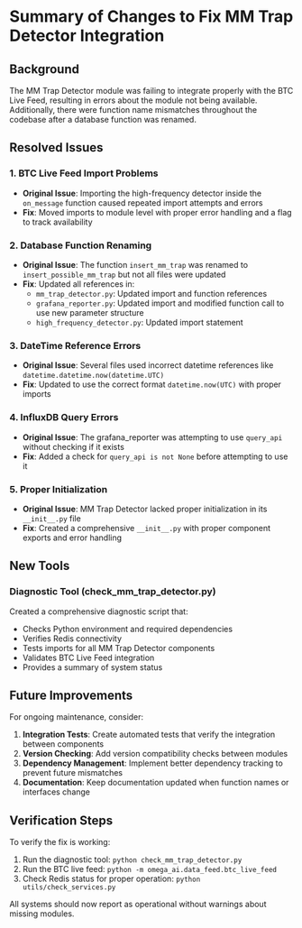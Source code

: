 # Summary of Changes to Fix MM Trap Detector Integration

## Background

The MM Trap Detector module was failing to integrate properly with the BTC Live Feed, resulting in errors about the module not being available. Additionally, there were function name mismatches throughout the codebase after a database function was renamed.

## Resolved Issues

### 1. BTC Live Feed Import Problems

- **Original Issue**: Importing the high-frequency detector inside the `on_message` function caused repeated import attempts and errors
- **Fix**: Moved imports to module level with proper error handling and a flag to track availability

### 2. Database Function Renaming

- **Original Issue**: The function `insert_mm_trap` was renamed to `insert_possible_mm_trap` but not all files were updated
- **Fix**: Updated all references in:
  - `mm_trap_detector.py`: Updated import and function references
  - `grafana_reporter.py`: Updated import and modified function call to use new parameter structure
  - `high_frequency_detector.py`: Updated import statement

### 3. DateTime Reference Errors

- **Original Issue**: Several files used incorrect datetime references like `datetime.datetime.now(datetime.UTC)`
- **Fix**: Updated to use the correct format `datetime.now(UTC)` with proper imports

### 4. InfluxDB Query Errors

- **Original Issue**: The grafana_reporter was attempting to use `query_api` without checking if it exists
- **Fix**: Added a check for `query_api is not None` before attempting to use it

### 5. Proper Initialization

- **Original Issue**: MM Trap Detector lacked proper initialization in its `__init__.py` file
- **Fix**: Created a comprehensive `__init__.py` with proper component exports and error handling

## New Tools

### Diagnostic Tool (check_mm_trap_detector.py)

Created a comprehensive diagnostic script that:

- Checks Python environment and required dependencies
- Verifies Redis connectivity
- Tests imports for all MM Trap Detector components
- Validates BTC Live Feed integration
- Provides a summary of system status

## Future Improvements

For ongoing maintenance, consider:

1. **Integration Tests**: Create automated tests that verify the integration between components
2. **Version Checking**: Add version compatibility checks between modules
3. **Dependency Management**: Implement better dependency tracking to prevent future mismatches
4. **Documentation**: Keep documentation updated when function names or interfaces change

## Verification Steps

To verify the fix is working:

1. Run the diagnostic tool: `python check_mm_trap_detector.py`
2. Run the BTC live feed: `python -m omega_ai.data_feed.btc_live_feed`
3. Check Redis status for proper operation: `python utils/check_services.py`

All systems should now report as operational without warnings about missing modules.
